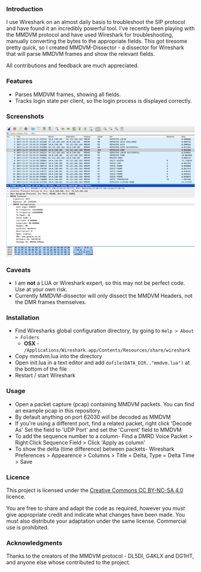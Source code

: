### Introduction

I use Wireshark on an almost daily basis to troubleshoot the SIP protocol and have found it an incredibly powerful tool. I've recently been playing with the MMDVM protocol and have used Wireshark for troubleshooting, manually converting the bytes to the appropriate fields. This got tiresome pretty quick, so I created MMDVM-Dissector - a dissector for Wireshark that will parse MMDVM frames and show the relevant fields.

All contributions and feedback are much appreciated.


### Features

* Parses MMDVM frames, showing all fields.
* Tracks login state per client, so the login process is displayed correctly.

### Screenshots

![MMDVM-Dissector](images/MMDVM-Dissector.png?raw=true "MMDVM-Dissector")

### Caveats

* I am **not** a LUA or Wireshark expert, so this may not be perfect code. Use at your own risk.
* Currently MMDVM-dissector will only dissect the MMDVM Headers, not the DMR frames themselves.

### Installation

* Find Wiresharks global configuration directory, by going to `Help > About > Folders`
  * **OSX** - `/Applications/Wireshark.app/Contents/Resources/share/wireshark`
* Copy mmdvm.lua into the directory
* Open init.lua in a text editor and add `dofile(DATA_DIR.."mmdvm.lua")` at the bottom of the file
* Restart / start Wireshark

### Usage

* Open a packet capture (pcap) containing MMDVM packets. You can find an example pcap in this repository. 
* By default anything on port 62030 will be decoded as MMDVM
* If you're using a different port, find a related packet, right click 'Decode As' Set the field to 'UDP Port' and set the 'Current' field to MMDVM
* To add the sequence number to a column-
   Find a DMRD Voice Packet > Right Click Sequence Field > Click 'Apply as column'
* To show the delta (time difference) between packets-
   Wireshark Preferences > Appearence > Columns > Title = Delta, Type = Delta Time > Save

### Licence

This project is licensed under the [Creative Commons CC BY-NC-SA 4.0](https://creativecommons.org/licenses/by-nc-sa/4.0/) licence.

You are free to share and adapt the code as required, however you *must* give appropriate credit and indicate what changes have been made. You must also distribute your adaptation under the same license. Commercial use is prohibited.

### Acknowledgments

Thanks to the creators of the MMDVM protocol -  DL5DI, G4KLX and DG1HT, and anyone else whose contributed to the project.